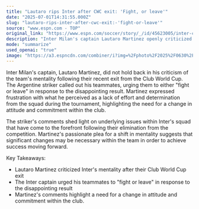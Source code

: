 ```yaml
---
title: "Lautaro rips Inter after CWC exit: 'Fight, or leave'"
date: "2025-07-01T14:31:55.000Z"
slug: "lautaro-rips-inter-after-cwc-exit:-'fight-or-leave'"
source: "www.espn.com - TOP"
original_link: "https://www.espn.com/soccer/story/_/id/45623005/inter-captain-lautaro-martinez-slams-mentality-club-world-cup-exit"
description: "Inter Milan's captain Lautaro Martinez openly criticized his team's mentality following their exit from the Club World Cup, calling out his teammates for their lack of effort and determination during the tournament. Martinez's passionate plea for a shift in mentality suggests that significant changes may be necessary within the team in order to achieve success moving forward. The Argentine striker urged his teammates to either 'fight or leave,' emphasizing the need for a change in attitude and commitment within the club.  Martinez's comments shed light on underlying issues within Inter's squad that have come to the forefront following their disappointing result in the Club World Cup. The striker's frustration with what he perceived as a lack of effort from his teammates highlights the importance of a strong mentality and determination in achieving success in football. The captain's criticism serves as a wake-up call for the team, signaling the need for a change in approach and mindset in order to compete at the highest level.  The Inter Milan squad will need to address the issues raised by Martinez in order to bounce back from their recent setback and strive for success in future competitions. The captain's strong words reflect a sense of urgency and desire for improvement within the team, indicating that significant changes may be on the horizon for Inter as they look to regroup and refocus following their Club World Cup exit. Martinez's call for a shift in mentality underscores the importance of unity, determination, and commitment in achieving success on the football pitch."
mode: "summarize"
used_openai: "true"
image: "https://a3.espncdn.com/combiner/i?img=%2Fphoto%2F2025%2F0630%2Fr1513320_1296x729_16%2D9.jpg"
---
```


Inter Milan's captain, Lautaro Martinez, did not hold back in his criticism of the team's mentality following their recent exit from the Club World Cup. The Argentine striker called out his teammates, urging them to either "fight or leave" in response to the disappointing result. Martinez expressed frustration with what he perceived as a lack of effort and determination from the squad during the tournament, highlighting the need for a change in attitude and commitment within the club.

The striker's comments shed light on underlying issues within Inter's squad that have come to the forefront following their elimination from the competition. Martinez's passionate plea for a shift in mentality suggests that significant changes may be necessary within the team in order to achieve success moving forward.

Key Takeaways:
- Lautaro Martinez criticized Inter's mentality after their Club World Cup exit
- The Inter captain urged his teammates to "fight or leave" in response to the disappointing result
- Martinez's comments highlight a need for a change in attitude and commitment within the club.